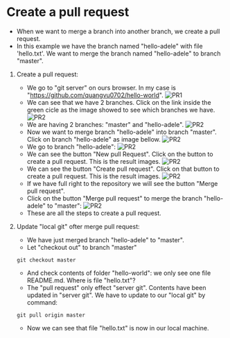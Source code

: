 # Create a pull request
  - When we want to merge a branch into another branch, we create a pull request.
  - In this example we have the branch named "hello-adele" with file 'hello.txt'. We want to merge the branch named "hello-adele" to branch "master".
1. Create a pull request:

   - We go to "git server" on ours browser. In my case is "https://github.com/quangvu0702/hello-world". 
   ![](https://github.com/quangvu0702/git_tutorial/blob/master/images/PR1.png "PR1")
   - We can see that we have 2 branches. Click on the link inside the green cicle as the image showed to see which branches we have.
   ![](https://github.com/quangvu0702/git_tutorial/blob/master/images/PR2.png "PR2")
   - We are having 2 branches: "master" and "hello-adele".
   ![](https://github.com/quangvu0702/git_tutorial/blob/master/images/PR2.png "PR2")
   - Now we want to merge branch "hello-adele" into branch "master". Click on branch "hello-adele" as image bellow.
   ![](https://github.com/quangvu0702/git_tutorial/blob/master/images/PR3.png "PR2")
   - We go to branch "hello-adele":
   ![](https://github.com/quangvu0702/git_tutorial/blob/master/images/PR4.png "PR2")
   - We can see the button "New pull Request". Click on the button to create a pull request. This is the result images.
   ![](https://github.com/quangvu0702/git_tutorial/blob/master/images/PR5.png "PR2")
   - We can see the button "Create pull request". Click on that button to create a pull request. This is the result images.
   ![](https://github.com/quangvu0702/git_tutorial/blob/master/images/PR6.png "PR2")
   - If we have full right to the repository we will see the button "Merge pull request".
   - Click on the button "Merge pull request" to merge the branch "hello-adele" to "master":
   ![](https://github.com/quangvu0702/git_tutorial/blob/master/images/PR7.png "PR2")
   - These are all the steps to create a pull request.
2. Update "local git" ofter merge pull request:
   - We have just merged branch "hello-adele" to "master".
   - Let "checkout out" to branch "master"
   ```
   git checkout master
   ```
   - And check contents of folder "hello-world": we only see one file README.md. Where is file "hello.txt"?
   - The "pull request" only effect "server git". Contents have been updated in "server git". We have to update to our "local git" by command:
   ```
   git pull origin master
   ```
   - Now we can see that file "hello.txt" is now in our local machine.
